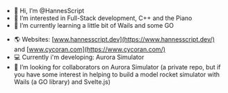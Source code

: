 - 👋 Hi, I’m @HannesScript
- 👀 I’m interested in Full-Stack development, C++ and the Piano
- 🌱 I’m currently learning a little bit of Wails and some GO
<!-- - 📫 How to reach me: mail@hannesscript.dev -->
- 🌎 Websites: [www.hannesscript.dev](https://www.hannesscript.dev/) and [www.cycoran.com](https://www.cycoran.com/)
- 💻 Currently i'm developing: Aurora Simulator <!--ERORR: Could not fetch data! Reading: fetch(src + 'HannesScript' + 'README.md')-->
- 💞️ I’m looking for collaborators on Aurora Simulator (a private repo, but if you have some interest in helping to build a model rocket simulator with Wails (a GO library) and Svelte.js) <!-- ERORR: Could not fetch data! Reading: fetch(src + 'HannesScript' + 'README.md') -->
<!-- - 😄 Pronouns: ... -->
<!-- - ⚡ Fun fact: ... -->

<!---
HannesScript/HannesScript is a ✨ special ✨ repository because its `README.md` (this file) appears on your GitHub profile.
You can click the Preview link to take a look at your changes.
--->
